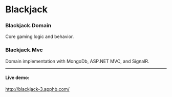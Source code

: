 # Blackjack

### Blackjack.Domain
Core gaming logic and behavior.

### Blackjack.Mvc
Domain implementation with MongoDb, ASP.NET MVC, and SignalR.

---

#### Live demo:
http://blackjack-3.apphb.com/
